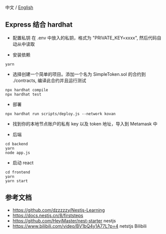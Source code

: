 中文 / [English](./README.md)

## Express 结合 hardhat

- 配置私钥
  在 .env 中放入的私钥，格式为 "PRIVATE_KEY=xxxx", 然后代码自动从中读取

- 安装依赖

```shell
yarn
```

- 选择创建一个简单的项目。添加一个名为 SimpleToken.sol 的合约到 ./contracts, 编译此合约并且运行测试

```shell
npx hardhat compile
npx hardhat test
```

- 部署

```shell
npx hardhat run scripts/deploy.js --network kovan
```

- 找到你的本地节点账户的私有 key 以及 token 地址，导入到 Metamask 中

- 后端

```shell
cd backend
yarn
node app.js
```

- 启动 react

```shell
cd frontend
yarn
yarn start
```

## 参考文档

- https://github.com/dzzzzzy/Nestjs-Learning  
- https://docs.nestjs.cn/8/firststeps  
- https://github.com/HeyiMaster/nest-starter nestjs
- https://www.bilibili.com/video/BV1bQ4y1A77L?p=4 netstjs Bilibili
